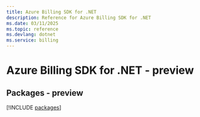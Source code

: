 ```yaml
---
title: Azure Billing SDK for .NET
description: Reference for Azure Billing SDK for .NET
ms.date: 03/11/2025
ms.topic: reference
ms.devlang: dotnet
ms.service: billing
---
```

# Azure Billing SDK for .NET - preview
## Packages - preview
[!INCLUDE [packages](billing-index.md)]